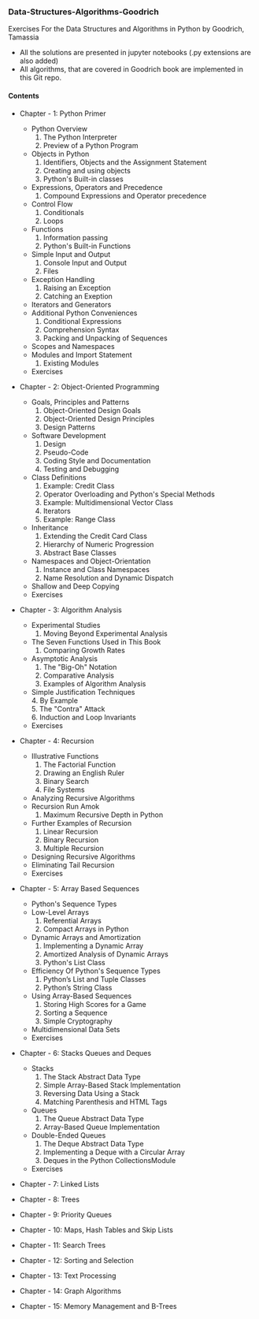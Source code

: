 ### Data-Structures-Algorithms-Goodrich
Exercises For the Data Structures and Algorithms in Python by Goodrich, Tamassia

+ All the solutions are presented in jupyter notebooks (.py extensions are also added)
+ All algorithms, that are covered in Goodrich book are implemented in this Git repo.

#### Contents


+ Chapter - 1: Python Primer<br/>
  - Python Overview<br/>
       1. The Python Interpreter<br/>
       2. Preview of a Python Program<br/>
  - Objects in Python<br/>
       1. Identifiers, Objects and the Assignment Statement<br/>
       2. Creating and using objects<br/>
       3. Python's Built-in classes<br/>
  - Expressions, Operators and Precedence<br/>
       1. Compound Expressions and Operator precedence<br/>
  - Control Flow<br/>
       1. Conditionals<br/>
       2. Loops<br/>
  - Functions<br/>
       1. Information passing<br/>
       2. Python's Built-in Functions<br/>
  - Simple Input and Output<br/>
       1. Console Input and Output<br/>
       2. Files<br/>
  - Exception Handling<br/>
       1. Raising an Exception<br/>
       2. Catching an Exeption<br/>
  - Iterators and Generators<br/>
  - Additional Python Conveniences<br/>
       1. Conditional Expressions<br/>
       2. Comprehension Syntax<br/>
       3. Packing and Unpacking of Sequences<br/>
  - Scopes and Namespaces<br/>
  - Modules and Import Statement<br/>
       1. Existing Modules<br/>
  - Exercises<br/>
   
  
+ Chapter - 2: Object-Oriented Programming<br/>
  - Goals, Principles and Patterns<br/>
       1. Object-Oriented Design Goals<br/>
       2. Object-Oriented Design Principles<br/>
       3. Design Patterns<br/>
  - Software Development<br/>
       1. Design<br/>
       2. Pseudo-Code<br/>
       3. Coding Style and Documentation<br/>
       4. Testing and Debugging<br/>
  - Class Definitions<br/>
       1. Example: Credit Class<br/>
       2. Operator Overloading and Python's Special Methods<br/>
       3. Example: Multidimensional Vector Class<br/>
       4. Iterators<br/>
       5. Example: Range Class<br/>
  - Inheritance   
       1. Extending the Credit Card Class  
       2. Hierarchy of Numeric Progression  
       3. Abstract Base Classes  
  - Namespaces and Object-Orientation  
       1. Instance and Class Namespaces  
       2. Name Resolution and Dynamic Dispatch  
  - Shallow and Deep Copying  
  - Exercises     
 
 
+ Chapter - 3: Algorithm Analysis  
  - Experimental Studies  
       1. Moving Beyond Experimental Analysis  
  - The Seven Functions Used in This Book  
       1. Comparing Growth Rates  
  - Asymptotic Analysis  
       1. The "Big-Oh" Notation  
       2. Comparative Analysis  
       3. Examples of Algorithm Analysis  
  - Simple Justification Techniques  
       4. By Example  
       5. The "Contra" Attack  
       6. Induction and Loop Invariants  
  - Exercises  
   
   
+ Chapter - 4: Recursion  
  - Illustrative Functions  
       1. The Factorial Function  
       2. Drawing an English Ruler  
       3. Binary Search  
       4. File Systems  
  - Analyzing Recursive Algorithms  
  - Recursion Run Amok  
       1. Maximum Recursive Depth in Python  
  - Further Examples of Recursion  
       1. Linear Recursion  
       2. Binary Recursion  
       3. Multiple Recursion  
  - Designing Recursive Algorithms
  - Eliminating Tail Recursion
  - Exercises
   
   
+ Chapter - 5: Array Based Sequences 
  - Python's Sequence Types 
  - Low-Level Arrays 
       1. Referential Arrays 
       2. Compact Arrays in Python 
  - Dynamic Arrays and Amortization 
       1. Implementing a Dynamic Array
       2. Amortized Analysis of Dynamic Arrays
       3. Python's List Class
  - Efficiency Of Python's Sequence Types
       1. Python’s List and Tuple Classes
       2. Python’s String Class
  - Using Array-Based Sequences
       1. Storing High Scores for a Game
       2. Sorting a Sequence
       3. Simple Cryptography
  - Multidimensional Data Sets
  - Exercises
  
  
+ Chapter - 6: Stacks Queues and Deques
  - Stacks
       1. The Stack Abstract Data Type
       2. Simple Array-Based Stack Implementation
       3. Reversing Data Using a Stack
       4. Matching Parenthesis and HTML Tags
  - Queues
       1. The Queue Abstract Data Type
       2. Array-Based Queue Implementation
  - Double-Ended Queues
       1. The Deque Abstract Data Type
       2. Implementing a Deque with a Circular Array
       3. Deques in the Python CollectionsModule
  - Exercises
  

+ Chapter - 7: Linked Lists
+ Chapter - 8: Trees
+ Chapter - 9: Priority Queues
+ Chapter - 10: Maps, Hash Tables and Skip Lists
+ Chapter - 11: Search Trees
+ Chapter - 12: Sorting and Selection
+ Chapter - 13: Text Processing
+ Chapter - 14: Graph Algorithms
+ Chapter - 15: Memory Management and B-Trees

